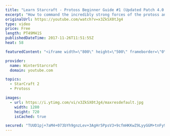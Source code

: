 ```yaml
---
title: "Learn Starcraft - Protoss Beginner Guide #1 (Updated Patch 4.0 FREE TO PLAY)"
excerpt: "How to command the incredibly strong forces of the protoss and cover weaknesses against the other inferior races. Updated for patch 4.0! This guide is not intended for COMPLETELY new players, but those who have played several games/campaign missions and grasp the very basics."
originalUrl: https://youtube.com/watch?v=x3ZkSX0tJg4
type: video
price: Free
length: PT49M41S
publishedDateTime: 2017-11-26T11:51:55Z
heat: 58

featuredContent: "<iframe width=\"800\" height=\"500\" frameborder=\"0\" src=\"https://www.youtube.com/embed/x3ZkSX0tJg4\" allow=\"accelerometer; autoplay; encrypted-media; gyroscope; picture-in-picture\" allowfullscreen></iframe>"

provider:
  name: WinterStarcraft
  domain: youtube.com

topics:
  - StarCraft 2
  - Protoss

images:
  - url: https://i.ytimg.com/vi/x3ZkSX0tJg4/maxresdefault.jpg
    width: 1280
    height: 720
    isCached: true

secured: "TUUD1pj+7aM4+073bYh9gnzLev+3AgHr5PpsV3+9cfmHKKwZ9LyyGGM+tnFy9Lo6xaFxcs2i1jLil3sh5XDm74QwkBByiNvCe8gQzOel7aDwRmLRbp0l8XAUOpi1pBT3jkNHF++BuPznPFtoatO4lVg+ZgfNxyomhxPqwYpwiD2sbzCosj5cgODQWvgsFh1Mh5OzQftgzunyUMG1lvro+qiuSOX1dkwxgIZVeC/T7lLt4Nj5AG5S8Ns4vP5VesRB7YQ92KMzL2K1lePZEiyAOxhEPWd7X87mIkSs3NyWpRuI+13ZdLUjPmQ4yz+hNhPGFNrmWqiU2nglboCVYNxFM07DiV+BEX68cs+EbpHxU0NRSJbMAF9uwvCRhp4xqB1/Gxhy3wIMBDRzekNgO+PTq8EBr37iSjuJsTsHGFwAWh901WMUiYaJgEdbvUlnPg21;75fiP3qTbCBtPGft9ahUvA=="
---
```



